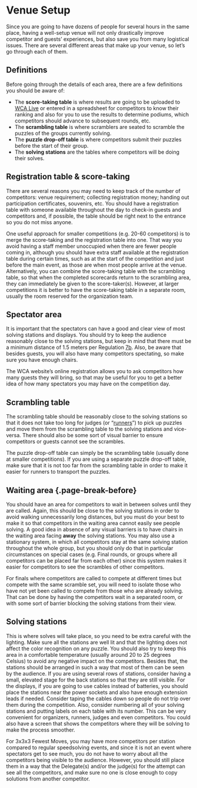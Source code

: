 # Venue Setup

Since you are going to have dozens of people for several hours in the same place, having a well-setup venue will not only drastically improve competitor and guests’ experiences, but also save you from many logistical issues. There are several different areas that make up your venue, so let’s go through each of them.

## Definitions

Before going through the details of each area, there are a few definitions you should be aware of:

-   The **score-taking table** is where results are going to be uploaded to [WCA Live](https://live.worldcubeassociation.org/) or entered in a spreadsheet for competitors to know their ranking and also for you to use the results to determine podiums, which competitors should advance to subsequent rounds, etc.
-   The **scrambling table** is where scramblers are seated to scramble the puzzles of the groups currently solving.
-   The **puzzle drop-off table** is where competitors submit their puzzles before the start of their group.
-   The **solving stations** are the tables where competitors will be doing their solves.

## Registration table & score-taking

There are several reasons you may need to keep track of the number of competitors: venue requirement; collecting registration money; handing out participation certificates, souvenirs, etc. You should have a registration table with someone available throughout the day to check-in guests and competitors and, if possible, the table should be right next to the entrance so you do not miss anyone.

One useful approach for smaller competitions (e.g. 20-60 competitors) is to merge the score-taking and the registration table into one. That way you avoid having a staff member unoccupied when there are fewer people coming in, although you should have extra staff available at the registration table during certain times, such as at the start of the competition and just before the main event, as those are when most people arrive at the venue. Alternatively, you can combine the score-taking table with the scrambling table, so that when the completed scorecards return to the scrambling area, they can immediately be given to the score-taker(s). However, at larger competitions it is better to have the score-taking table in a separate room, usually the room reserved for the organization team.

## Spectator area

It is important that the spectators can have a good and clear view of most solving stations and displays. You should try to keep the audience reasonably close to the solving stations, but keep in mind that there must be a minimum distance of 1.5 meters per Regulation [7b](https://www.worldcubeassociation.org/regulations/#7b). Also, be aware that besides guests, you will also have many competitors spectating, so make sure you have enough chairs.

The WCA website’s online registration allows you to ask competitors how many guests they will bring, so that may be useful for you to get a better idea of how many spectators you may have on the competition day.

## Scrambling table

The scrambling table should be reasonably close to the solving stations so that it does not take too long for judges (or “[runners](https://www.worldcubeassociation.org/edudoc/organizer-guidelines/running-systems.pdf)”) to pick up puzzles and move them from the scrambling table to the solving stations and vice-versa. There should also be some sort of visual barrier to ensure competitors or guests cannot see the scrambles.

The puzzle drop-off table can simply be the scrambling table (usually done at smaller competitions). If you are using a separate puzzle drop-off table, make sure that it is not too far from the scrambling table in order to make it easier for runners to transport the puzzles.

## Waiting area {.page-break-before}

You should have an area for competitors to wait in between solves until they are called. Again, this should be close to the solving stations in order to avoid walking unnecessarily long distances, but you must do your best to make it so that competitors in the waiting area cannot easily see people solving. A good idea in absence of any visual barriers is to have chairs in the waiting area facing **away** the solving stations. You may also use a stationary system, in which all competitors stay at the same solving station throughout the whole group, but you should only do that in particular circumstances on special cases (e.g. Final rounds, or groups where all competitors can be placed far from each other) since this system makes it easier for competitors to see the scrambles of other competitors.

For finals where competitors are called to compete at different times but compete with the same scramble set, you will need to isolate those who have not yet been called to compete from those who are already solving. That can be done by having the competitors wait in a separated room, or with some sort of barrier blocking the solving stations from their view.

## Solving stations

This is where solves will take place, so you need to be extra careful with the lighting. Make sure all the stations are well lit and that the lighting does not affect the color recognition on any puzzle. You should also try to keep this area in a comfortable temperature (usually around 20 to 25 degrees Celsius) to avoid any negative impact on the competitors. Besides that, the stations should be arranged in such a way that most of them can be seen by the audience. If you are using several rows of stations, consider having a small, elevated stage for the back stations so that they are still visible. For the displays, if you are going to use cables instead of batteries, you should place the stations near the power sockets and also have enough extension leads if needed. Consider taping the cables down so people do not trip over them during the competition. Also, consider numbering all of your solving stations and putting labels on each table with its number. This can be very convenient for organizers, runners, judges and even competitors. You could also have a screen that shows the competitors where they will be solving to make the process smoother.

For 3x3x3 Fewest Moves, you may have more competitors per station compared to regular speedsolving events, and since it is not an event where spectators get to see much, you do not have to worry about all the competitors being visible to the audience. However, you should still place them in a way that the Delegate(s) and/or the judge(s) for the attempt can see all the competitors, and make sure no one is close enough to copy solutions from another competitor.
